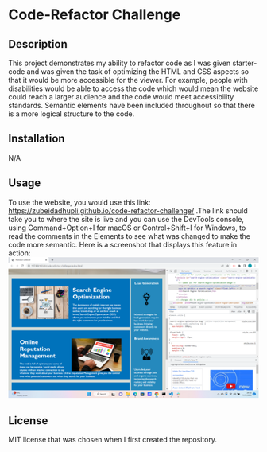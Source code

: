 # Code-Refactor Challenge

## Description

This project demonstrates my ability to refactor code as I was given starter-code and was given the task of optimizing the HTML and CSS aspects so that it would be more accessible for the viewer. For example, people with disabilities would be able to access the code which would mean the website could reach a larger audience and the code would meet accessibility standards. Semantic elements have been included throughout so that there is a more logical structure to the code.

## Installation

N/A

## Usage

To use the website, you would use this link: https://zubeidadhupli.github.io/code-refactor-challenge/ .The link should take you to where the site is live and you can use the DevTools console, using Command+Option+I for macOS or Control+Shift+I for Windows, to read the comments in the Elements to see what was changed to make the code more semantic. Here is a screenshot that displays this feature in action: ![image of website with DevTools](assets/images/screenshot.png)

## License

MIT license that was chosen when I first created the repository.